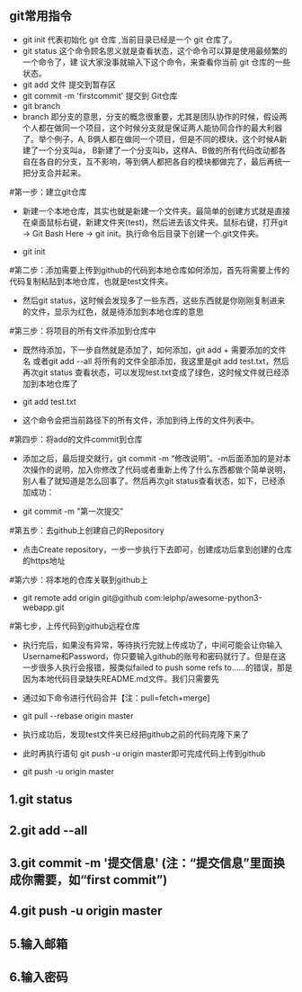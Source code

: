 ## git常用指令
+   git init 代表初始化 git 仓库 ,当前目录已经是一个 git 仓库了。
+	git status 这个命令顾名思义就是查看状态，这个命令可以算是使用最频繁的一个命令了，建	议大家没事就输入下这个命令，来查看你当前 git 仓库的一些状态。
+	git add 文件   提交到暂存区
+	git commit -m 'firstcommit' 提交到 Git仓库
+	git branch
+	branch 即分支的意思，分支的概念很重要，尤其是团队协作的时候，假设两个人都在做同一个项目，这个时候分支就是保证两人能协同合作的最大利器了。举个例子，A, B俩人都在做同一个项目，但是不同的模块，这个时候A新建了一个分支叫a， B新建了一个分支叫b，这样A、B做的所有代码改动都各自在各自的分支，互不影响，等到俩人都把各自的模块都做完了，最后再统一把分支合并起来。



#第一步：建立git仓库

+	新建一个本地仓库，其实也就是新建一个文件夹。最简单的创建方式就是直接在桌面鼠标右键，新建文件夹(test)，然后进去该文件夹。鼠标右键，打开git -> Git Bash Here -> git init。执行命令后目录下创建一个.git文件夹。

+	git init

#第二步：添加需要上传到github的代码到本地仓库如何添加，首先将需要上传的代码复制粘贴到本地仓库，也就是test文件夹。

+	然后git status，这时候会发现多了一些东西，这些东西就是你刚刚复制进来的文件，显示为红色，就是待添加到本地仓库的意思

#第三步：将项目的所有文件添加到仓库中

+	既然待添加，下一步自然就是添加了，如何添加，git add + 需要添加的文件名 或者git add --all 将所有的文件全部添加，我这里是git add test.txt，然后再次git status 查看状态，可以发现test.txt变成了绿色，这时候文件就已经添加到本地仓库了

+	git add test.txt
+	这个命令会把当前路径下的所有文件，添加到待上传的文件列表中。

#第四步：将add的文件commit到仓库

+	添加之后，最后提交就行，git commit -m “修改说明”。-m后面添加的是对本次操作的说明，加入你修改了代码或者重新上传了什么东西都做个简单说明，别人看了就知道是怎么回事了。然后再次git status查看状态，如下，已经添加成功：

+	git commit -m "第一次提交"

#第五步：去github上创建自己的Repository

+	点击Create repository，一步一步执行下去即可，创建成功后拿到创建的仓库的https地址

#第六步：将本地的仓库关联到github上

+	git remote add origin git@github com:leiphp/awesome-python3-webapp.git

#第七步，上传代码到github远程仓库

+	执行完后，如果没有异常，等待执行完就上传成功了，中间可能会让你输入Username和Password，你只要输入github的账号和密码就行了。但是在这一步很多人执行会报错，报类似failed to push some refs to......的错误，那是因为本地代码目录缺失README.md文件。我们只需要先

+	通过如下命令进行代码合并【注：pull=fetch+merge]

+	git pull --rebase origin master
+	执行成功后，发现test文件夹已经把github之前的代码克隆下来了

+	此时再执行语句 git push -u origin master即可完成代码上传到github

+	git push -u origin master

## 1.git status
## 2.git add --all
## 3.git commit -m '提交信息' (注：“提交信息”里面换成你需要，如“first commit”)
## 4.git push -u origin master
## 5.输入邮箱
## 6.输入密码